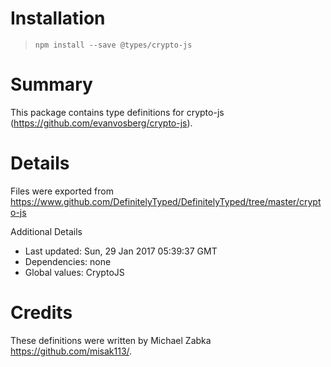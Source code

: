 # Installation
> `npm install --save @types/crypto-js`

# Summary
This package contains type definitions for crypto-js (https://github.com/evanvosberg/crypto-js).

# Details
Files were exported from https://www.github.com/DefinitelyTyped/DefinitelyTyped/tree/master/crypto-js

Additional Details
 * Last updated: Sun, 29 Jan 2017 05:39:37 GMT
 * Dependencies: none
 * Global values: CryptoJS

# Credits
These definitions were written by Michael Zabka <https://github.com/misak113/>.
